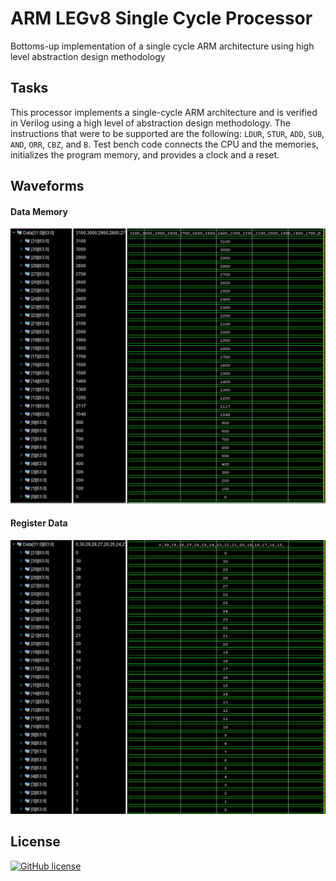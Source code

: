 # ARM LEGv8 Single Cycle Processor

Bottoms-up implementation of a single cycle ARM architecture using high level abstraction design methodology

## Tasks

This processor implements a single-cycle ARM architecture and is verified in Verilog using a high level of abstraction design methodology. The instructions that were to be supported are the following:  `LDUR`, `STUR`, `ADD`, `SUB`, `AND`, `ORR`, `CBZ`, and `B`. Test bench code connects the CPU and the memories, initializes the program memory, and provides a clock and a reset.

## Waveforms

#### Data Memory

![SC Waveform 1](/Single-Cycle-Processor/Waveforms/data-memory.png)

#### Register Data

![SC Waveform 2](/Single-Cycle-Processor/Waveforms/register-data.png)

## License

[![GitHub license](https://img.shields.io/badge/license-MIT-blue.svg)](https://raw.githubusercontent.com/Jamboii/ARM-LEGv8-Processor/master/LICENSE.md)
